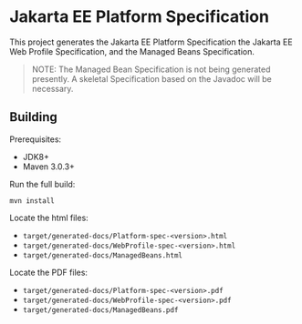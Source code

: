 Jakarta EE Platform Specification
=================================

This project generates the Jakarta EE Platform Specification
the Jakarta EE Web Profile Specification, and the Managed Beans
Specification.

> NOTE:  The Managed Bean Specification is not being generated presently.
> A skeletal Specification based on the Javadoc will be necessary.

Building
--------

Prerequisites:

* JDK8+
* Maven 3.0.3+

Run the full build:

`mvn install`

Locate the html files:
- `target/generated-docs/Platform-spec-<version>.html`
- `target/generated-docs/WebProfile-spec-<version>.html`
- `target/generated-docs/ManagedBeans.html`

Locate the PDF files:
- `target/generated-docs/Platform-spec-<version>.pdf`
- `target/generated-docs/WebProfile-spec-<version>.pdf`
- `target/generated-docs/ManagedBeans.pdf`
